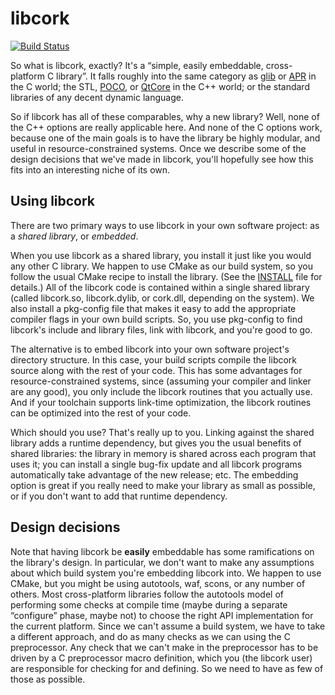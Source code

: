 # libcork

[![Build Status](https://travis-ci.org/dcreager/libcork.svg?branch=master)](https://travis-ci.org/dcreager/libcork)

So what is libcork, exactly?  It's a “simple, easily embeddable,
cross-platform C library”.  It falls roughly into the same category as
[glib](http://library.gnome.org/devel/glib/) or
[APR](http://apr.apache.org/) in the C world; the STL,
[POCO](http://pocoproject.org/), or [QtCore](http://qt.nokia.com/)
in the C++ world; or the standard libraries of any decent dynamic
language.

So if libcork has all of these comparables, why a new library?  Well,
none of the C++ options are really applicable here.  And none of the C
options work, because one of the main goals is to have the library be
highly modular, and useful in resource-constrained systems.  Once we
describe some of the design decisions that we've made in libcork, you'll
hopefully see how this fits into an interesting niche of its own.

## Using libcork

There are two primary ways to use libcork in your own software project:
as a _shared library_, or _embedded_.

When you use libcork as a shared library, you install it just like you
would any other C library.  We happen to use CMake as our build system,
so you follow the usual CMake recipe to install the library.  (See the
[INSTALL](INSTALL) file for details.)  All of the libcork code is
contained within a single shared library (called libcork.so,
libcork.dylib, or cork.dll, depending on the system).  We also install a
pkg-config file that makes it easy to add the appropriate compiler flags
in your own build scripts.  So, you use pkg-config to find libcork's
include and library files, link with libcork, and you're good to go.

The alternative is to embed libcork into your own software project's
directory structure.  In this case, your build scripts compile the
libcork source along with the rest of your code.  This has some
advantages for resource-constrained systems, since (assuming your
compiler and linker are any good), you only include the libcork routines
that you actually use.  And if your toolchain supports link-time
optimization, the libcork routines can be optimized into the rest of
your code.

Which should you use?  That's really up to you.  Linking against the
shared library adds a runtime dependency, but gives you the usual
benefits of shared libraries: the library in memory is shared across
each program that uses it; you can install a single bug-fix update and
all libcork programs automatically take advantage of the new release;
etc.  The embedding option is great if you really need to make your
library as small as possible, or if you don't want to add that runtime
dependency.

## Design decisions

Note that having libcork be **easily** embeddable has some ramifications
on the library's design.  In particular, we don't want to make any
assumptions about which build system you're embedding libcork into.  We
happen to use CMake, but you might be using autotools, waf, scons, or
any number of others.  Most cross-platform libraries follow the
autotools model of performing some checks at compile time (maybe during
a separate “configure” phase, maybe not) to choose the right API
implementation for the current platform.  Since we can't assume a build
system, we have to take a different approach, and do as many checks as
we can using the C preprocessor.  Any check that we can't make in the
preprocessor has to be driven by a C preprocessor macro definition,
which you (the libcork user) are responsible for checking for and
defining.  So we need to have as few of those as possible.
